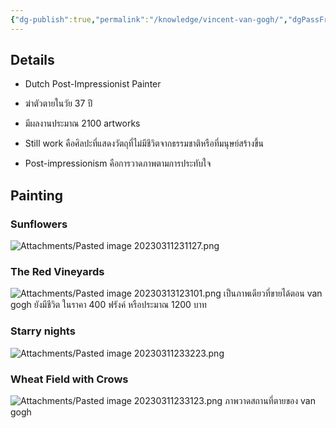 ```yaml
---
{"dg-publish":true,"permalink":"/knowledge/vincent-van-gogh/","dgPassFrontmatter":true,"noteIcon":"📝"}
---
```


## Details
- Dutch Post-Impressionist Painter
- ฆ่าตัวตายในวัย 37 ปี
- มีผลงานประมาณ 2100 artworks

- Still work คือศิลปะที่แสดงวัตถุที่ไม่มีชีวิตจากธรรมชาติหรือที่มนุษย์สร้างขึ้น
- Post-impressionism คือการวาดภาพตามการประทับใจ
## Painting
### Sunflowers
![Attachments/Pasted image 20230311231127.png](/img/user/Attachments/Pasted%20image%2020230311231127.png)

### The Red Vineyards
![Attachments/Pasted image 20230313123101.png](/img/user/Attachments/Pasted%20image%2020230313123101.png)
เป็นภาพเดียวที่ขายได้ตอน van gogh ยังมีชีวิต ในราคา 400 ฟรังค์ หรือประมาณ 1200 บาท
### Starry nights
![Attachments/Pasted image 20230311233223.png](/img/user/Attachments/Pasted%20image%2020230311233223.png)
### Wheat Field with Crows
![Attachments/Pasted image 20230311233123.png](/img/user/Attachments/Pasted%20image%2020230311233123.png)
ภาพวาดสถานที่ตายของ van gogh